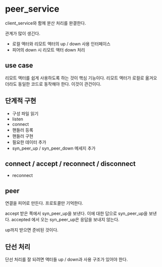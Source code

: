 # peer_service

client_service와 함께 분산 처리를 완결한다. 

관계가 많이 생긴다. 
- 로컬 액터와 리모트 액터의 up / down 사용 인터페이스
- 피어의 down 시 리모트 액터 down 처리 

## use case 

리모트 액터를 쉽게 사용하도록 하는 것이 핵심 기능이다. 
리모트 액터가 로컬로 옮겨오더라도 동일한 코드로 동작해야 한다. 
이것이 관건이다. 

## 단계적 구현 

- 구성 파일 읽기 
- listen 
- connect
- 핸들러 등록 
- 핸들러 구현 
- 필요한 데이터 추가 
- syn_peer_up / syn_peer_down 메세지 추가 


## connect / accept / reconnect / disconnect

- reconnect 

## peer

연결을 피어로 만든다. 프로토콜만 기억한다. 

accept 받은 쪽에서 syn_peer_up을 보낸다. 이에 대한 답으로 syn_peer_up을 보낸다. 
accepted 에서 오는 syn_peer_up은 응답을 보내지 않는다. 

up까지 받으면 준비된 것이다. 

## 단선 처리 

단선 처리를 잘 되려면 액터들 up / down과 사용 구조가 있어야 한다. 







